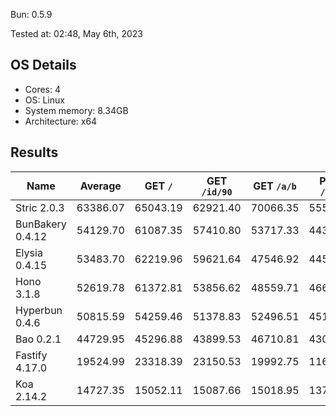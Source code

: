 Bun: 0.5.9

Tested at: 02:48, May 6th, 2023

## OS Details
- Cores: 4
- OS: Linux
- System memory: 8.34GB
- Architecture: x64

## Results
| Name | Average | GET `/` | GET `/id/90` | GET `/a/b` | POST `/json` |
| --- | --- | --- | --- | --- | --- | 
| Stric 2.0.3 | 63386.07 | 65043.19 | 62921.40 | 70066.35 | 55513.32 |
| BunBakery 0.4.12 | 54129.70 | 61087.35 | 57410.80 | 53717.33 | 44303.32 |
| Elysia 0.4.15 | 53483.70 | 62219.96 | 59621.64 | 47546.92 | 44546.28 |
| Hono 3.1.8 | 52619.78 | 61372.81 | 53856.62 | 48559.71 | 46689.99 |
| Hyperbun 0.4.6 | 50815.59 | 54259.46 | 51378.83 | 52496.51 | 45127.57 |
| Bao 0.2.1 | 44729.95 | 45296.88 | 43899.53 | 46710.81 | 43012.59 |
| Fastify 4.17.0 | 19524.99 | 23318.39 | 23150.53 | 19992.75 | 11638.30 |
| Koa 2.14.2 | 14727.35 | 15052.11 | 15087.66 | 15018.95 | 13750.68 |